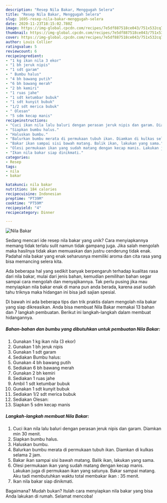 ```yaml
---
description: "Resep Nila Bakar, Menggugah Selera"
title: "Resep Nila Bakar, Menggugah Selera"
slug: 1695-resep-nila-bakar-menggugah-selera
date: 2020-11-23T18:15:02.780Z
image: https://img-global.cpcdn.com/recipes/7e5df887518ce043/751x532cq70/nila-bakar-foto-resep-utama.jpg
thumbnail: https://img-global.cpcdn.com/recipes/7e5df887518ce043/751x532cq70/nila-bakar-foto-resep-utama.jpg
cover: https://img-global.cpcdn.com/recipes/7e5df887518ce043/751x532cq70/nila-bakar-foto-resep-utama.jpg
author: Louis Collier
ratingvalue: 5
reviewcount: 6
recipeingredient:
- "1 kg ikan nila 3 ekor"
- "1 bh jeruk nipis"
- "1 sdt garam"
- " Bumbu halus"
- "4 bh bawang putih"
- "6 bh bawang merah"
- "2 bh kemiri"
- "1 ruas jahe"
- "1 sdt ketumbar bubuk"
- "1 sdt kunyit bubuk"
- "1/2 sdt merica bubuk"
- " Olesan"
- "5 sdm kecap manis"
recipeinstructions:
- "Cuci ikan nila lalu baluri dengan perasan jeruk nipis dan garam. Diamkan min 30 menit."
- "Siapkan bumbu halus."
- "Haluskan bumbu."
- "Balurkan bumbu merata di permukaan tubuh ikan. Diamkan di kulkas selama 2 jam."
- "Bakar ikan sampai sisi bawah matang. Balik ikan, lakukan yang sama."
- "Olesi permukaan ikan yang sudah matang dengan kecap manis. Lakukan juga di permukaan ikan yang satunya. Bakar sampai matang. Aku tadi membutuhkan waktu total membakar ikan : 35 menit."
- "Ikan nila bakar siap dinikmati."
categories:
- Resep
tags:
- nila
- bakar

katakunci: nila bakar 
nutrition: 184 calories
recipecuisine: Indonesian
preptime: "PT39M"
cooktime: "PT59M"
recipeyield: "4"
recipecategory: Dinner

---
```



![Nila Bakar](https://img-global.cpcdn.com/recipes/7e5df887518ce043/751x532cq70/nila-bakar-foto-resep-utama.jpg)

Sedang mencari ide resep nila bakar yang unik? Cara menyiapkannya memang tidak terlalu sulit namun tidak gampang juga. Jika salah mengolah maka hasilnya tidak akan memuaskan dan justru cenderung tidak enak. Padahal nila bakar yang enak seharusnya memiliki aroma dan cita rasa yang bisa memancing selera kita.



Ada beberapa hal yang sedikit banyak berpengaruh terhadap kualitas rasa dari nila bakar, mulai dari jenis bahan, kemudian pemilihan bahan segar sampai cara mengolah dan menyajikannya. Tak perlu pusing jika mau menyiapkan nila bakar enak di mana pun anda berada, karena asal sudah tahu triknya maka hidangan ini bisa jadi sajian spesial.


Di bawah ini ada beberapa tips dan trik praktis dalam mengolah nila bakar yang siap dikreasikan. Anda bisa membuat Nila Bakar memakai 13 bahan dan 7 langkah pembuatan. Berikut ini langkah-langkah dalam membuat hidangannya.

<!--inarticleads1-->

##### Bahan-bahan dan bumbu yang dibutuhkan untuk pembuatan Nila Bakar:

1. Gunakan 1 kg ikan nila (3 ekor)
1. Gunakan 1 bh jeruk nipis
1. Gunakan 1 sdt garam
1. Sediakan  Bumbu halus:
1. Gunakan 4 bh bawang putih
1. Sediakan 6 bh bawang merah
1. Gunakan 2 bh kemiri
1. Sediakan 1 ruas jahe
1. Ambil 1 sdt ketumbar bubuk
1. Gunakan 1 sdt kunyit bubuk
1. Sediakan 1/2 sdt merica bubuk
1. Sediakan  Olesan:
1. Siapkan 5 sdm kecap manis




<!--inarticleads2-->

##### Langkah-langkah membuat Nila Bakar:

1. Cuci ikan nila lalu baluri dengan perasan jeruk nipis dan garam. Diamkan min 30 menit.
1. Siapkan bumbu halus.
1. Haluskan bumbu.
1. Balurkan bumbu merata di permukaan tubuh ikan. Diamkan di kulkas selama 2 jam.
1. Bakar ikan sampai sisi bawah matang. Balik ikan, lakukan yang sama.
1. Olesi permukaan ikan yang sudah matang dengan kecap manis. Lakukan juga di permukaan ikan yang satunya. Bakar sampai matang. Aku tadi membutuhkan waktu total membakar ikan : 35 menit.
1. Ikan nila bakar siap dinikmati.




Bagaimana? Mudah bukan? Itulah cara menyiapkan nila bakar yang bisa Anda lakukan di rumah. Selamat mencoba!
